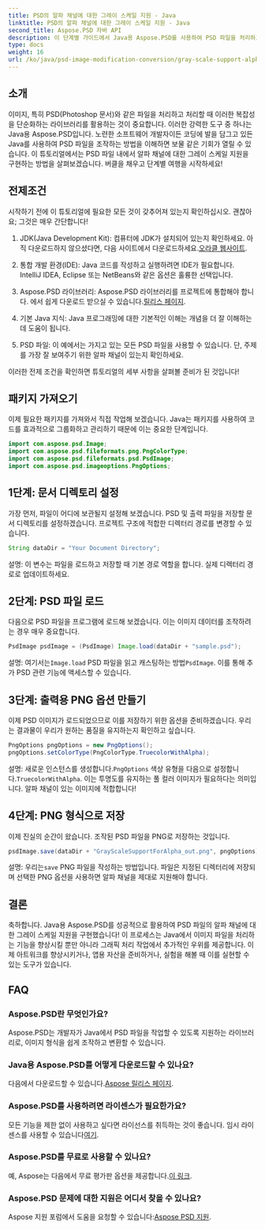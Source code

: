 ```yaml
---
title: PSD의 알파 채널에 대한 그레이 스케일 지원 - Java
linktitle: PSD의 알파 채널에 대한 그레이 스케일 지원 - Java
second_title: Aspose.PSD 자바 API
description: 이 단계별 가이드에서 Java용 Aspose.PSD를 사용하여 PSD 파일을 처리하고 알파 채널에 대한 그레이 스케일 지원을 구현하는 방법을 알아보세요.
type: docs
weight: 16
url: /ko/java/psd-image-modification-conversion/gray-scale-support-alpha-channel-psd/
---
```

## 소개

이미지, 특히 PSD(Photoshop 문서)와 같은 파일을 처리하고 처리할 때 이러한 복잡성을 단순화하는 라이브러리를 활용하는 것이 중요합니다. 이러한 강력한 도구 중 하나는 Java용 Aspose.PSD입니다. 노련한 소프트웨어 개발자이든 코딩에 발을 담그고 있든 Java를 사용하여 PSD 파일을 조작하는 방법을 이해하면 보물 같은 기회가 열릴 수 있습니다. 이 튜토리얼에서는 PSD 파일 내에서 알파 채널에 대한 그레이 스케일 지원을 구현하는 방법을 살펴보겠습니다. 버클을 채우고 단계별 여행을 시작하세요!

## 전제조건

시작하기 전에 이 튜토리얼에 필요한 모든 것이 갖추어져 있는지 확인하십시오. 괜찮아요; 그것은 매우 간단합니다!

1.  JDK(Java Development Kit): 컴퓨터에 JDK가 설치되어 있는지 확인하세요. 아직 다운로드하지 않으셨다면, 다음 사이트에서 다운로드하세요.[오라클 웹사이트](https://www.oracle.com/java/technologies/javase-jdk11-downloads.html).

2. 통합 개발 환경(IDE): Java 코드를 작성하고 실행하려면 IDE가 필요합니다. IntelliJ IDEA, Eclipse 또는 NetBeans와 같은 옵션은 훌륭한 선택입니다.

3.  Aspose.PSD 라이브러리: Aspose.PSD 라이브러리를 프로젝트에 통합해야 합니다. 에서 쉽게 다운로드 받으실 수 있습니다.[릴리스 페이지](https://releases.aspose.com/psd/java/).

4. 기본 Java 지식: Java 프로그래밍에 대한 기본적인 이해는 개념을 더 잘 이해하는 데 도움이 됩니다.

5. PSD 파일: 이 예에서는 가지고 있는 모든 PSD 파일을 사용할 수 있습니다. 단, 주제를 가장 잘 보여주기 위한 알파 채널이 있는지 확인하세요.

이러한 전제 조건을 확인하면 튜토리얼의 세부 사항을 살펴볼 준비가 된 것입니다!

## 패키지 가져오기

이제 필요한 패키지를 가져와서 직접 작업해 보겠습니다. Java는 패키지를 사용하여 코드를 효과적으로 그룹화하고 관리하기 때문에 이는 중요한 단계입니다.

```java
import com.aspose.psd.Image;
import com.aspose.psd.fileformats.png.PngColorType;
import com.aspose.psd.fileformats.psd.PsdImage;
import com.aspose.psd.imageoptions.PngOptions;
```

## 1단계: 문서 디렉토리 설정

가장 먼저, 파일이 어디에 보관될지 설정해 보겠습니다. PSD 및 출력 파일을 저장할 문서 디렉토리를 설정하겠습니다. 프로젝트 구조에 적합한 디렉터리 경로를 변경할 수 있습니다.

```java
String dataDir = "Your Document Directory";
```

설명: 이 변수는 파일을 로드하고 저장할 때 기본 경로 역할을 합니다. 실제 디렉터리 경로로 업데이트하세요.

## 2단계: PSD 파일 로드

다음으로 PSD 파일을 프로그램에 로드해 보겠습니다. 이는 이미지 데이터를 조작하려는 경우 매우 중요합니다.

```java
PsdImage psdImage = (PsdImage) Image.load(dataDir + "sample.psd");
```

 설명: 여기서는`Image.load` PSD 파일을 읽고 캐스팅하는 방법`PsdImage`. 이를 통해 추가 PSD 관련 기능에 액세스할 수 있습니다.

## 3단계: 출력용 PNG 옵션 만들기

이제 PSD 이미지가 로드되었으므로 이를 저장하기 위한 옵션을 준비하겠습니다. 우리는 결과물이 우리가 원하는 품질을 유지하는지 확인하고 싶습니다.

```java
PngOptions pngOptions = new PngOptions();
pngOptions.setColorType(PngColorType.TruecolorWithAlpha);
```

설명: 새로운 인스턴스를 생성합니다.`PngOptions` 색상 유형을 다음으로 설정합니다.`TruecolorWithAlpha`. 이는 투명도를 유지하는 풀 컬러 이미지가 필요하다는 의미입니다. 알파 채널이 있는 이미지에 적합합니다!

## 4단계: PNG 형식으로 저장

이제 진실의 순간이 왔습니다. 조작된 PSD 파일을 PNG로 저장하는 것입니다. 

```java
psdImage.save(dataDir + "GrayScaleSupportForAlpha_out.png", pngOptions);
```

 설명: 우리는`save` PNG 파일을 작성하는 방법입니다. 파일은 지정된 디렉터리에 저장되며 선택한 PNG 옵션을 사용하면 알파 채널을 제대로 지원해야 합니다.

## 결론

축하합니다. Java용 Aspose.PSD를 성공적으로 활용하여 PSD 파일의 알파 채널에 대한 그레이 스케일 지원을 구현했습니다! 이 프로세스는 Java에서 이미지 파일을 처리하는 기능을 향상시킬 뿐만 아니라 그래픽 처리 작업에서 추가적인 우위를 제공합니다. 이제 아트워크를 향상시키거나, 앱용 자산을 준비하거나, 실험을 해볼 때 이를 실현할 수 있는 도구가 있습니다.

## FAQ

### Aspose.PSD란 무엇인가요?
Aspose.PSD는 개발자가 Java에서 PSD 파일을 작업할 수 있도록 지원하는 라이브러리로, 이미지 형식을 쉽게 조작하고 변환할 수 있습니다.

### Java용 Aspose.PSD를 어떻게 다운로드할 수 있나요?
 다음에서 다운로드할 수 있습니다.[Aspose 릴리스 페이지](https://releases.aspose.com/psd/java/).

### Aspose.PSD를 사용하려면 라이센스가 필요한가요?
 모든 기능을 제한 없이 사용하고 싶다면 라이선스를 취득하는 것이 좋습니다. 임시 라이센스를 사용할 수 있습니다[여기](https://purchase.aspose.com/temporary-license/).

### Aspose.PSD를 무료로 사용할 수 있나요?
 예, Aspose는 다음에서 무료 평가판 옵션을 제공합니다.[이 링크](https://releases.aspose.com/).

### Aspose.PSD 문제에 대한 지원은 어디서 찾을 수 있나요?
 Aspose 지원 포럼에서 도움을 요청할 수 있습니다:[Aspose PSD 지원](https://forum.aspose.com/c/psd/34).